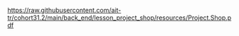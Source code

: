 https://raw.githubusercontent.com/ait-tr/cohort31.2/main/back_end/lesson_project_shop/resources/Project.Shop.pdf